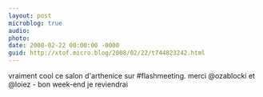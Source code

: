 ```yaml
---
layout: post
microblog: true
audio: 
photo: 
date: 2008-02-22 00:00:00 -0000
guid: http://xtof.micro.blog/2008/02/22/t744823242.html
---
```

vraiment cool ce salon d'arthenice sur #flashmeeting. merci @ozablocki et @loiez - bon week-end je reviendrai
